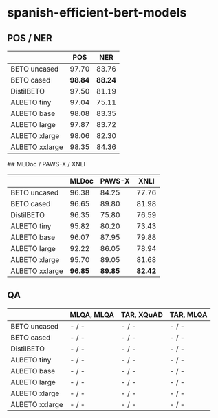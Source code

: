 # spanish-efficient-bert-models

## POS / NER

|                | POS       | NER       |
|----------------|-----------|-----------|
| BETO uncased   | 97.70     | 83.76     |
| BETO cased     | **98.84** | **88.24** |
| DistilBETO     | 97.50     | 81.19     |
| ALBETO tiny    | 97.04     | 75.11     |
| ALBETO base    | 98.08     | 83.35     |
| ALBETO large   | 97.87     | 83.72     |
| ALBETO xlarge  | 98.06     | 82.30     |
| ALBETO xxlarge | 98.35     | 84.36     |

## MLDoc / PAWS-X / XNLI

|                | MLDoc     | PAWS-X    | XNLI      |
|----------------|-----------|-----------|-----------|
| BETO uncased   | 96.38     | 84.25     | 77.76     |
| BETO cased     | 96.65     | 89.80     | 81.98     |
| DistilBETO     | 96.35     | 75.80     | 76.59     |
| ALBETO tiny    | 95.82     | 80.20     | 73.43     |
| ALBETO base    | 96.07     | 87.95     | 79.88     |
| ALBETO large   | 92.22     | 86.05     | 78.94     |
| ALBETO xlarge  | 95.70     | 89.05     | 81.68     |
| ALBETO xxlarge | **96.85** | **89.85** | **82.42** |

## QA

|                | MLQA, MLQA | TAR, XQuAD | TAR, MLQA |
|----------------|------------|------------|-----------|
| BETO uncased   | - / -      | - / -      | - / -     |
| BETO cased     | - / -      | - / -      | - / -     |
| DistilBETO     | - / -      | - / -      | - / -     |
| ALBETO tiny    | - / -      | - / -      | - / -     |
| ALBETO base    | - / -      | - / -      | - / -     |
| ALBETO large   | - / -      | - / -      | - / -     |
| ALBETO xlarge  | - / -      | - / -      | - / -     |
| ALBETO xxlarge | - / -      | - / -      | - / -     |
